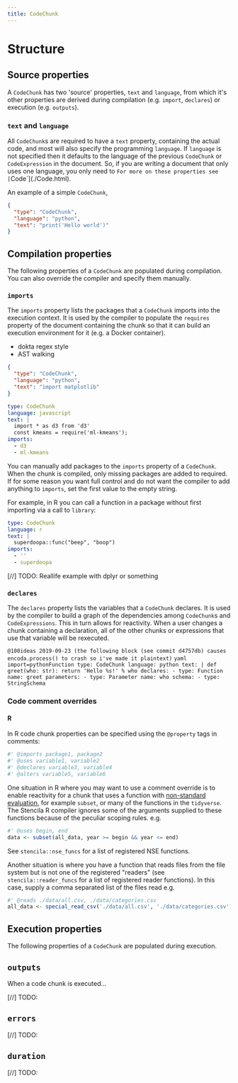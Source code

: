 ```yaml
---
title: CodeChunk
---
```


# Structure

## Source properties

A `CodeChunk` has two 'source' properties, `text` and `language`, from which it's other properties are derived during compilation (e.g. `import`, `declares`) or execution (e.g. `outputs`).

### `text` and `language`

All `CodeChunk`s are required to have a `text` property, containing the actual code, and most will also specify the programming `language`. If `language` is not specified then it defaults to the language of the previous `CodeChunk` or `CodeExpression` in the document. So, if you are writing a document that only uses one language, you only need to `For more on these properties see [`Code`](./Code.html).

An example of a simple `CodeChunk`,

```json import=helloWorld
{
  "type": "CodeChunk",
  "language": "python",
  "text": "print('Hello world')"
}
```

## Compilation properties

The following properties of a `CodeChunk` are populated during compilation. You can also override the compiler and specify them manually.

### `imports`

The `imports` property lists the packages that a `CodeChunk` imports into the execution context. It is used by the compiler to populate the `requires` property of the document containing the chunk so that it can build an execution environment for it (e.g. a Docker container).

- dokta regex style
- AST walking

```json import=importPython
{
  "type": "CodeChunk",
  "language": "python",
  "text": "import matplotlib"
}
```

```yaml import=importJavascript
type: CodeChunk
language: javascript
text: |
  import * as d3 from 'd3'
  const kmeans = require('ml-kmeans');
imports:
  - d3
  - ml-kmeans
```

You can manually add packages to the `imports` property of a `CodeChunk`. When the chunk is compiled, only missing packages are added to required. If for some reason you want full control and do not want the compiler to add anything to `imports`, set the first value to the empty string.

For example, in R you can call a function in a package without first importing via a call to `library`:

```yaml import=importJavascript
type: CodeChunk
language: r
text: |
  superdoopa::func("beep", "boop")
imports:
  - ''
  - superdoopa
```

[//] TODO: Reallife example with dplyr or something

### `declares`

The `declares` property lists the variables that a `CodeChunk` declares. It is used by the compiler to build a graph of the dependencies among `CodeChunk`s and `CodeExpressions`. This in turn allows for reactivity. When a user changes a chunk containing a declaration, all of the other chunks or expressions that use that variable will be rexecuted.

`@100ideas 2019-09-23 (the following block (see commit d4757db) causes encoda.process() to crash so i've made it plaintext)`
`yaml import=pythonFunction type: CodeChunk language: python text: | def greet(who: str): return 'Hello %s!' % who declares: - type: Function name: greet parameters: - type: Parameter name: who schema: - type: StringSchema`

### Code comment overrides

#### R

In R code chunk properties can be specified using the `@property` tags in comments:

```r
#' @imports package1, package2
#' @uses variable1, variable2
#' @declares variable3, variable4
#' @alters variable5, variable6
```

One situation in R where you may want to use a comment override is to enable reactivity for a chunk that uses a function with [non-standard evaluation](http://adv-r.had.co.nz/Computing-on-the-language.html), for example `subset`, or many of the functions in the `tidyverse`. The Stencila R compiler ignores some of the arguments supplied to these functions because of the peculiar scoping rules. e.g.

```r
#' @uses begin, end
data <- subset(all_data, year >= begin && year <= end)
```

See `stencila::nse_funcs` for a list of registered NSE functions.

Another situation is where you have a function that reads files from the file system but is not one of the registered "readers" (see `stencila::reader_funcs` for a list of registered reader functions). In this case, supply a comma separated list of the files read e.g.

```r
#' @reads ./data/all.csv, ./data/categories.csv
all_data <- special_read_csv('./data/all.csv', './data/categories.csv')
```

## Execution properties

The following properties of a `CodeChunk` are populated during execution.

## `outputs`

When a code chunk is executed...

[//] TODO:

## `errors`

[//] TODO:

## `duration`

[//] TODO:
